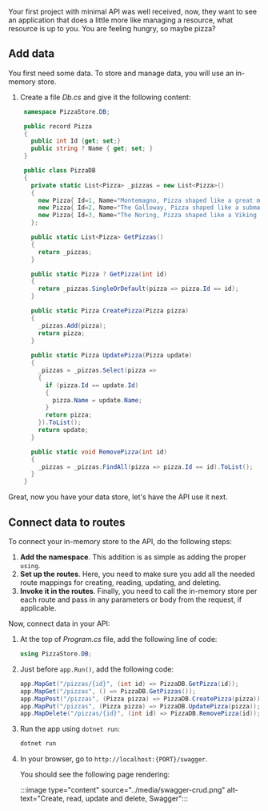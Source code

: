 Your first project with minimal API was well received, now, they want to see an application that does a little more like managing a resource, what resource is up to you. You are feeling hungry, so maybe pizza?

## Add data

You first need some data. To store and manage data, you will use an in-memory store.

1. Create a file _Db.cs_ and give it the following content:

   ```csharp
    namespace PizzaStore.DB; 

    public record Pizza 
    {
      public int Id {get; set;} 
      public string ? Name { get; set; }
    }

    public class PizzaDB
    {
      private static List<Pizza> _pizzas = new List<Pizza>()
      {
        new Pizza{ Id=1, Name="Montemagno, Pizza shaped like a great mountain" },
        new Pizza{ Id=2, Name="The Galloway, Pizza shaped like a submarine, silent but deadly"},
        new Pizza{ Id=3, Name="The Noring, Pizza shaped like a Viking helmet, where's the mead"} 
      };

      public static List<Pizza> GetPizzas() 
      {
        return _pizzas;
      } 

      public static Pizza ? GetPizza(int id) 
      {
        return _pizzas.SingleOrDefault(pizza => pizza.Id == id);
      } 

      public static Pizza CreatePizza(Pizza pizza) 
      {
        _pizzas.Add(pizza);
        return pizza;
      }
    
      public static Pizza UpdatePizza(Pizza update) 
      {
        _pizzas = _pizzas.Select(pizza =>
        {
          if (pizza.Id == update.Id)
          {
            pizza.Name = update.Name;
          }
          return pizza;
        }).ToList();
        return update;
      }

      public static void RemovePizza(int id)
      {
        _pizzas = _pizzas.FindAll(pizza => pizza.Id == id).ToList();
      }
    }
   ```

Great, now you have your data store, let's have the API use it next.

## Connect data to routes

To connect your in-memory store to the API, do the following steps:

1. **Add the namespace**. This addition is as simple as adding the proper `using`.
1. **Set up the routes**. Here, you need to make sure you add all the needed route mappings for creating, reading, updating, and deleting.
1. **Invoke it in the routes**. Finally, you need to call the in-memory store per each route and pass in any parameters or body from the request, if applicable.

Now, connect data in your API:

1. At the top of _Program.cs_ file, add the following line of code:

   ```csharp
   using PizzaStore.DB;
   ```

1. Just before `app.Run()`, add the following code:

   ```csharp
   app.MapGet("/pizzas/{id}", (int id) => PizzaDB.GetPizza(id));
   app.MapGet("/pizzas", () => PizzaDB.GetPizzas());
   app.MapPost("/pizzas", (Pizza pizza) => PizzaDB.CreatePizza(pizza));
   app.MapPut("/pizzas", (Pizza pizza) => PizzaDB.UpdatePizza(pizza));
   app.MapDelete("/pizzas/{id}", (int id) => PizzaDB.RemovePizza(id));
   ```

1. Run the app using `dotnet run`:

   ```bash
   dotnet run
   ```

1. In your browser, go to `http://localhost:{PORT}/swagger`.

   You should see the following page rendering:

   :::image type="content" source="../media/swagger-crud.png" alt-text="Create, read, update and delete, Swagger":::
